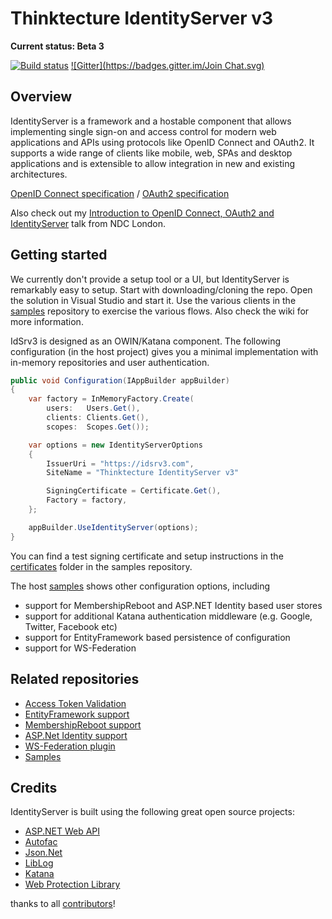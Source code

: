 # Thinktecture IdentityServer v3 #

**Current status: Beta 3**

[![Build status](https://ci.appveyor.com/api/projects/status/p3w7grusyd7cnctw?svg=true)](https://ci.appveyor.com/project/leastprivilege/thinktecture-identityserver-v3)
[![Gitter](https://badges.gitter.im/Join Chat.svg)](https://gitter.im/thinktecture/Thinktecture.IdentityServer.v3?utm_source=badge&utm_medium=badge&utm_campaign=pr-badge&utm_content=badge)

## Overview ##

IdentityServer is a framework and a hostable component that allows implementing single sign-on and access control for modern web applications and APIs using protocols like OpenID Connect and OAuth2. It supports a wide range of clients like mobile, web, SPAs and desktop applications and is extensible to allow integration in new and existing architectures.

[OpenID Connect specification](http://openid.net/specs/openid-connect-core-1_0.html) / [OAuth2 specification](http://tools.ietf.org/html/rfc6749 "OAuth2 specification")

Also check out my [Introduction to OpenID Connect, OAuth2 and IdentityServer](http://www.ndcvideos.com/#/app/video/2651) talk from NDC London.

## Getting started ##
We currently don't provide a setup tool or a UI, but IdentityServer is remarkably easy to setup. Start with downloading/cloning the repo. Open the solution in Visual Studio and start it. Use the various clients in the [samples](https://github.com/thinktecture/Thinktecture.IdentityServer.v3.Samples) repository to exercise the various flows. Also check the wiki for more information.

IdSrv3 is designed as an OWIN/Katana component. The following configuration (in the host project) gives you a minimal implementation with in-memory repositories and user authentication.

```csharp
public void Configuration(IAppBuilder appBuilder)
{
    var factory = InMemoryFactory.Create(
        users:   Users.Get(), 
        clients: Clients.Get(), 
        scopes:  Scopes.Get());

    var options = new IdentityServerOptions
    {
        IssuerUri = "https://idsrv3.com",
        SiteName = "Thinktecture IdentityServer v3"

        SigningCertificate = Certificate.Get(),
        Factory = factory,
    };

    appBuilder.UseIdentityServer(options);
}
```

You can find a test signing certificate and setup instructions in the [certificates](https://github.com/thinktecture/Thinktecture.IdentityServer.v3.Samples/tree/master/source/Certificates) folder in the samples repository.

The host [samples](https://github.com/thinktecture/Thinktecture.IdentityServer.v3.Samples/) shows other configuration options, including
* support for MembershipReboot and ASP.NET Identity based user stores
* support for additional Katana authentication middleware (e.g. Google, Twitter, Facebook etc)
* support for EntityFramework based persistence of configuration
* support for WS-Federation

## Related repositories ##
* [Access Token Validation](https://github.com/thinktecture/Thinktecture.IdentityServer.v3.AccessTokenValidation)
* [EntityFramework support](https://github.com/thinktecture/Thinktecture.IdentityServer.v3.EntityFramework)
* [MembershipReboot support](https://github.com/thinktecture/Thinktecture.IdentityServer.v3.MembershipReboot)
* [ASP.Net Identity support](https://github.com/thinktecture/Thinktecture.IdentityServer.v3.AspNetIdentity)
* [WS-Federation plugin](https://github.com/thinktecture/Thinktecture.IdentityServer.v3.WsFederation)
* [Samples](https://github.com/thinktecture/Thinktecture.IdentityServer.v3.Samples)

## Credits ##
IdentityServer is built using the following great open source projects:

- [ASP.NET Web API](https://aspnetwebstack.codeplex.com/)
- [Autofac](http://autofac.org/)
- [Json.Net](http://james.newtonking.com/json)
- [LibLog](https://github.com/damianh/LibLog)
- [Katana](https://katanaproject.codeplex.com/)
- [Web Protection Library](https://wpl.codeplex.com/)

thanks to all [contributors](https://github.com/thinktecture/Thinktecture.IdentityServer.v3/graphs/contributors)!
